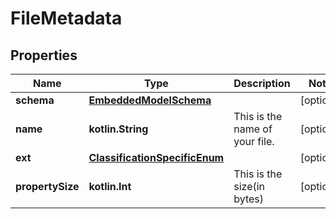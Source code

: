 
# FileMetadata

## Properties
Name | Type | Description | Notes
------------ | ------------- | ------------- | -------------
**schema** | [**EmbeddedModelSchema**](EmbeddedModelSchema) |  |  [optional]
**name** | **kotlin.String** | This is the name of your file. |  [optional]
**ext** | [**ClassificationSpecificEnum**](ClassificationSpecificEnum) |  |  [optional]
**propertySize** | **kotlin.Int** | This is the size(in bytes) |  [optional]



